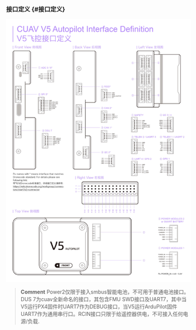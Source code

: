 ### 接口定义 {#接口定义}

![V5 AutoPilot](../assets/flight-controller/v5-autopilot/v5-pinouts.jpg)

> **Comment** Power2仅限于接入smbus智能电池，不可用于普通电池接口。DUS 7为cuav全新命名的接口，其包含FMU SWD接口及UART7，其中当V5运行PX4固件时UART7作为DEBUG接口，当V5运行ArduPilot固件UART7作为通用串行口。RCIN接口只限于给遥控器供电，不可接入任何电源/负载.



